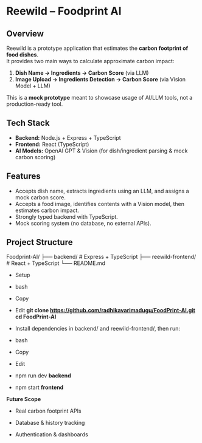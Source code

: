 # Reewild – Foodprint AI

## Overview
Reewild is a prototype application that estimates the **carbon footprint of food dishes**.  
It provides two main ways to calculate approximate carbon impact:  
1. **Dish Name → Ingredients → Carbon Score** (via LLM)  
2. **Image Upload → Ingredients Detection → Carbon Score** (via Vision Model + LLM)

This is a **mock prototype** meant to showcase usage of AI/LLM tools, not a production-ready tool.

## Tech Stack
- **Backend:** Node.js + Express + TypeScript  
- **Frontend:** React (TypeScript)  
- **AI Models:** OpenAI GPT & Vision (for dish/ingredient parsing & mock carbon scoring)  

## Features
- Accepts dish name, extracts ingredients using an LLM, and assigns a mock carbon score.  
- Accepts a food image, identifies contents with a Vision model, then estimates carbon impact.  
- Strongly typed backend with TypeScript.  
- Mock scoring system (no database, no external APIs).  

## Project Structure
Foodprint-AI/
├── backend/          # Express + TypeScript
├── reewild-frontend/ # React + TypeScript
└── README.md
- Setup
- bash
- Copy
- Edit
 **git clone https://github.com/radhikavarimadugu/FoodPrint-AI.git**
 **cd FoodPrint-AI**
- Install dependencies in backend/ and reewild-frontend/, then run:

- bash
- Copy
- Edit
- npm run dev    **backend**
- npm start      **frontend**

**Future Scope**
- Real carbon footprint APIs

- Database & history tracking

- Authentication & dashboards
